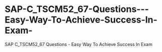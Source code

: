 # SAP-C_TSCM52_67-Questions---Easy-Way-To-Achieve-Success-In-Exam-
SAP C_TSCM52_67 Questions - Easy Way To Achieve Success In Exam
